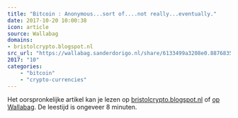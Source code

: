 ```yaml
---
title: "Bitcoin : Anonymous...sort of....not really...eventually."
date: 2017-10-20 10:00:38
icon: article
source: Wallabag
domains:
- bristolcrypto.blogspot.nl
src_url: "https://wallabag.sanderdorigo.nl/share/6133499a3208e0.88768354"
2017: "10"
categories:
    - "bitcoin"
    - "crypto-currencies"
---
```

Het oorspronkelijke artikel kan je lezen op [bristolcrypto.blogspot.nl](https://bristolcrypto.blogspot.nl/2014/01/bitcoin-anonymoussort-ofnot.html) of [op Wallabag](https://wallabag.sanderdorigo.nl/share/6133499a3208e0.88768354). De leestijd is ongeveer 8 minuten.